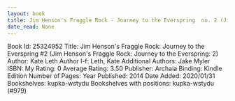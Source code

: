 ```yaml
---
layout: book
title: Jim Henson's Fraggle Rock - Journey to the Everspring  no. 2 (Jim Henson's Fraggle Rock - Journey to the Everspring - 2)
date_read: None
---
```


Book Id: 25324952
Title: Jim Henson's Fraggle Rock: Journey to the Everspring #2 (Jim Henson's Fraggle Rock: Journey to the Everspring: 2)
Author: Kate Leth
Author l-f: Leth, Kate
Additional Authors: Jake Myler
ISBN: 
My Rating: 0
Average Rating: 3.50
Publisher: Archaia
Binding: Kindle Edition
Number of Pages: 
Year Published: 2014
Date Added: 2020/01/31
Bookshelves: kupka-wstydu
Bookshelves with positions: kupka-wstydu (#979)

